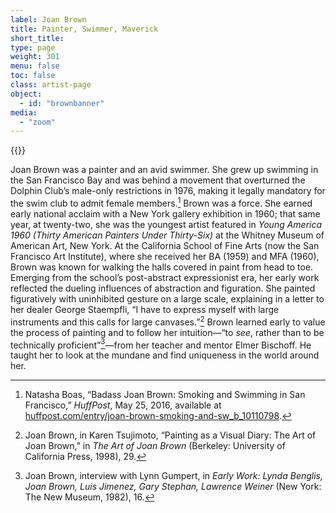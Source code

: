 ```yaml
---
label: Joan Brown
title: Painter, Swimmer, Maverick
short_title:
type: page
weight: 301
menu: false
toc: false
class: artist-page
object:
  - id: "brownbanner"
media:
  - "zoom"
---
```

{{<q-figure id="brownbanner">}}

Joan Brown was a painter and an avid swimmer. She grew up swimming in the San Francisco Bay and was behind a movement that overturned the Dolphin Club’s male-only restrictions in 1976, making it legally mandatory for the swim club to admit female members.[^1] Brown was a force. She earned early national acclaim with a New York gallery exhibition in 1960; that same year, at twenty-two, she was the youngest artist featured in *Young America 1960 (Thirty American Painters Under Thirty-Six)* at the Whitney Museum of American Art, New York. At the California School of Fine Arts (now the San Francisco Art Institute), where she received her BA (1959) and MFA (1960), Brown was known for walking the halls covered in paint from head to toe. Emerging from the school’s post-abstract expressionist era, her early work reflected the dueling influences of abstraction and figuration. She painted figuratively with uninhibited gesture on a large scale, explaining in a letter to her dealer George Staempfli, “I have to express myself with large instruments and this calls for large canvases.”[^2] Brown learned early to value the process of painting and to follow her intuition—“to *see*, rather than to be technically proficient”[^3]—from her teacher and mentor Elmer Bischoff. He taught her to look at the mundane and find uniqueness in the world around her.

[^1]: Natasha Boas, “Badass Joan Brown: Smoking and Swimming in San Francisco,” *HuffPost*, May 25, 2016, available at [huffpost.com/entry/joan-brown-smoking-and-sw\_b\_10110798](https://www.huffpost.com/entry/joan-brown-smoking-and-sw\_b\_10110798).

[^2]: Joan Brown, in Karen Tsujimoto, “Painting as a Visual Diary: The Art of Joan Brown,” in *The Art of Joan Brown* (Berkeley: University of California Press, 1998), 29.

[^3]: Joan Brown, interview with Lynn Gumpert, in *Early Work: Lynda Benglis, Joan Brown, Luis Jimenez, Gary Stephan, Lawrence Weiner* (New York: The New Museum, 1982), 16.
